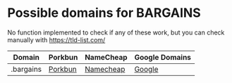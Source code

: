 # Possible domains for BARGAINS

No function implemented to check if any of these work, but you can check manually with https://tld-list.com/

| Domain | Porkbun | NameCheap | Google Domains |
|---|---|---|---|
| .bargains | [Porkbun](https://porkbun.com/checkout/search?prb=e814663da1&tlds=&idnLanguage=&search=search&q=.bargains) | [Namecheap](https://www.namecheap.com/domains/registration/results/?domain=.bargains) | [Google](https://domains.google.com/registrar/search?searchTerm=.bargains) |
